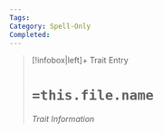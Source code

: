 ```yaml
---
Tags:
Category: Spell-Only
Completed:
---
```

> [!infobox|left]+ Trait Entry
> # `=this.file.name`
> ###### Trait Information
> 